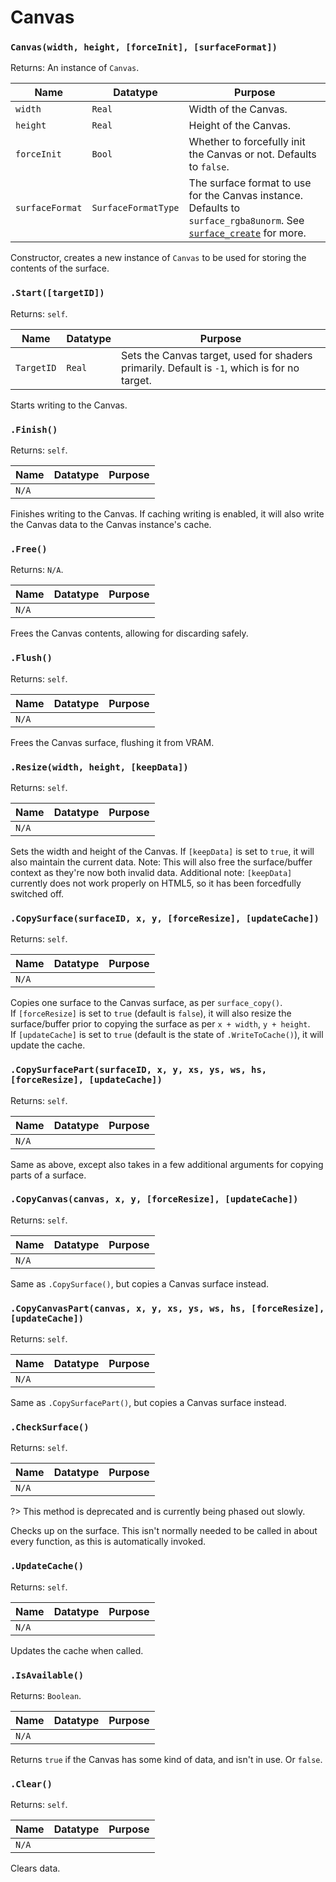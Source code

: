 # Canvas

### `Canvas(width, height, [forceInit], [surfaceFormat])`

Returns: An instance of `Canvas`.

|Name|Datatype|Purpose|
|---|---|---|
|`width`|`Real`|Width of the Canvas.|
|`height`|`Real`|Height of the Canvas.|
|`forceInit`|`Bool`|Whether to forcefully init the Canvas or not. Defaults to `false`.|
|`surfaceFormat`|`SurfaceFormatType`|The surface format to use for the Canvas instance. Defaults to `surface_rgba8unorm`. See [`surface_create`](https://manual.yoyogames.com/GameMaker_Language/GML_Reference/Drawing/Surfaces/surface_create.htm) for more.|

Constructor, creates a new instance of `Canvas` to be used for storing the contents of the surface.

### `.Start([targetID])`

Returns: `self`.

|Name|Datatype|Purpose|
|---|---|---|
|`TargetID`|`Real`|Sets the Canvas target, used for shaders primarily. Default is `-1`, which is for no target.|

Starts writing to the Canvas.

### `.Finish()`

Returns: `self`.

|Name|Datatype|Purpose|
|---|---|---|
|`N/A`|||

Finishes writing to the Canvas. If caching writing is enabled, it will also write the Canvas data to the Canvas instance's cache.

### `.Free()`

Returns: `N/A`.

|Name|Datatype|Purpose|
|---|---|---|
|`N/A`|||

Frees the Canvas contents, allowing for discarding safely.

### `.Flush()`

Returns: `self`.

|Name|Datatype|Purpose|
|---|---|---|
|`N/A`|||

Frees the Canvas surface, flushing it from VRAM.

### `.Resize(width, height, [keepData])`

Returns: `self`.

|Name|Datatype|Purpose|
|---|---|---|
|`N/A`|||

Sets the width and height of the Canvas. If `[keepData]` is set to `true`, it will also maintain the current data.
Note: This will also free the surface/buffer context as they're now both invalid data.
Additional note: `[keepData]` currently does not work properly on HTML5, so it has been forcedfully switched off.

### `.CopySurface(surfaceID, x, y, [forceResize], [updateCache])`<br>

Returns: `self`.

|Name|Datatype|Purpose|
|---|---|---|
|`N/A`|||

Copies one surface to the Canvas surface, as per `surface_copy()`. <br>
If `[forceResize]` is set to `true` (default is `false`), it will also resize the surface/buffer prior to copying the surface as per `x + width`, `y + height`. <br>
If `[updateCache]` is set to `true` (default is the state of `.WriteToCache()`), it will update the cache.

### `.CopySurfacePart(surfaceID, x, y, xs, ys, ws, hs, [forceResize], [updateCache])`<br>

Returns: `self`.

|Name|Datatype|Purpose|
|---|---|---|
|`N/A`|||

Same as above, except also takes in a few additional arguments for copying parts of a surface.

### `.CopyCanvas(canvas, x, y, [forceResize], [updateCache])`<br>

Returns: `self`.

|Name|Datatype|Purpose|
|---|---|---|
|`N/A`|||

Same as `.CopySurface()`, but copies a Canvas surface instead.

### `.CopyCanvasPart(canvas, x, y, xs, ys, ws, hs, [forceResize], [updateCache])`<br>

Returns: `self`.

|Name|Datatype|Purpose|
|---|---|---|
|`N/A`|||

Same as `.CopySurfacePart()`, but copies a Canvas surface instead.

### `.CheckSurface()`<br>

Returns: `self`.

|Name|Datatype|Purpose|
|---|---|---|
|`N/A`|||

?> This method is deprecated and is currently being phased out slowly.<br>

Checks up on the surface. This isn't normally needed to be called in about every function, as this is automatically invoked.

### `.UpdateCache()`<br>

Returns: `self`.

|Name|Datatype|Purpose|
|---|---|---|
|`N/A`|||

Updates the cache when called.

### `.IsAvailable()`<br>

Returns: `Boolean`.

|Name|Datatype|Purpose|
|---|---|---|
|`N/A`|||

Returns `true` if the Canvas has some kind of data, and isn't in use. Or `false`.

### `.Clear()`<br>

Returns: `self`.

|Name|Datatype|Purpose|
|---|---|---|
|`N/A`|||

Clears data. 